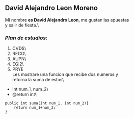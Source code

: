 ## **David Alejandro Leon Moreno**
Mi nombre **es David Alejandro Leon**, me gustan las apuestas\
y salir de fiesta.\
### *Plan de estudios:*
1. CVDS\
2. RECO\
3. AUPN\
4. EGI2\
5. PRYE\
Les mostrare una funcion que recibe  dos numeros y\
retorna la suma de estos\
- int num_1, num_2\
- @return int\
```
public int suma(int num_1, int num_2){
	return num_1+num_2;
}
```



